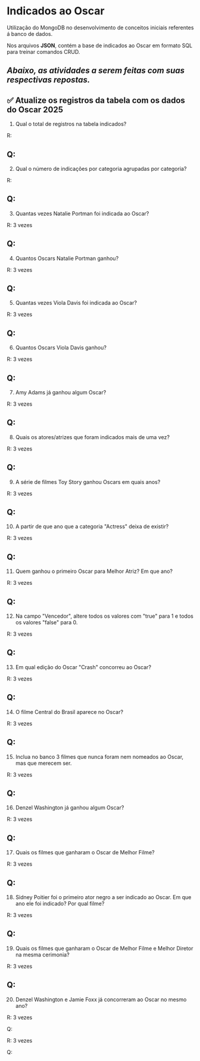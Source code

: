 # Indicados ao Oscar
Utilização do MongoDB no desenvolvimento de conceitos iniciais referentes á banco de dados.

Nos arquivos **JSON**, contém a base de indicados ao Oscar em formato SQL para treinar comandos CRUD.

*Abaixo, as atividades a serem feitas com suas respectivas repostas.*
------

✅ Atualize os registros da tabela com os dados do Oscar 2025
------

1. Qual o total de registros na tabela indicados?

R: 

Q:
------

2. Qual o número de indicações por categoria agrupadas por categoria?

R: 

Q:
------


3. Quantas vezes Natalie Portman foi indicada ao Oscar?

R: 3 vezes

Q:
------


4. Quantos Oscars Natalie Portman ganhou?

R: 3 vezes

Q:
------


5. Quantas vezes Viola Davis foi indicada ao Oscar?

R: 3 vezes

Q:
------


6. Quantos Oscars Viola Davis ganhou?

R: 3 vezes

Q:
------


7. Amy Adams já ganhou algum Oscar?

R: 3 vezes

Q:
------


8. Quais os atores/atrizes que foram indicados mais de uma vez?

R: 3 vezes

Q:
------


9. A série de filmes Toy Story ganhou Oscars em quais anos?


R: 3 vezes

Q:
------


10. A partir de que ano que a categoria "Actress" deixa de existir?

R: 3 vezes

Q:
------


11. Quem ganhou o primeiro Oscar para Melhor Atriz? Em que ano?

R: 3 vezes

Q:
------


12. Na campo "Vencedor", altere todos os valores com "true" para 1 e todos os valores "false" para 0.

R: 3 vezes

Q:
------


13. Em qual edição do Oscar "Crash" concorreu ao Oscar?

R: 3 vezes

Q:
------


14. O filme Central do Brasil aparece no Oscar?

R: 3 vezes

Q:
------


15. Inclua no banco 3 filmes que nunca foram nem nomeados ao Oscar, mas que merecem ser.

R: 3 vezes

Q:
------


16. Denzel Washington já ganhou algum Oscar?

R: 3 vezes

Q:
------


17. Quais os filmes que ganharam o Oscar de Melhor Filme?

R: 3 vezes

Q:
------


18. Sidney Poitier foi o primeiro ator negro a ser indicado ao Oscar. Em que ano ele foi indicado? Por qual filme?

R: 3 vezes

Q:
------


19. Quais os filmes que ganharam o Oscar de Melhor Filme e Melhor Diretor na mesma cerimonia?

R: 3 vezes

Q:
------


20. Denzel Washington e Jamie Foxx já concorreram ao Oscar no mesmo ano?

R: 3 vezes

Q:

R: 3 vezes

Q:
